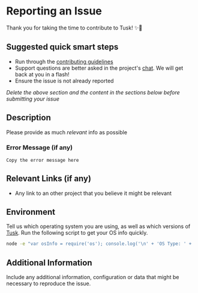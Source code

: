 # Reporting an Issue

Thank you for taking the time to contribute to Tusk! ✨🎉

## Suggested quick smart steps

- Run through the [contributing guidelines](https://github.com/champloohq/tusk/blob/master/contributing.md)
- Support questions are better asked in the project's [chat](https://gitter.im/tusk/Lobby). We will get back at you in a flash!
- Ensure the issue is not already reported

*Delete the above section and the content in the sections below before submitting your issue*

## Description

Please provide as much *relevant* info as possible

### Error Message (if any)

```
Copy the error message here
```

## Relevant Links (if any)

- Any link to an other project that you believe it might be relevant

## Environment

Tell us which operating system you are using, as well as which versions of [Tusk](https://github.com/champloohq/tusk/releases/latest).
Run the following script to get your OS info quickly.

```bash
node -e "var osInfo = require('os'); console.log('\n' + 'OS Type: ' + '\t' + osInfo.type() + '\n' + 'OS Platform:' + '\t' + osInfo.platform() + '\n' + 'OS Release: ' + '\t' + osInfo.release() + '\n');"
```

## Additional Information

Include any additional information, configuration or data that might be necessary to reproduce the issue.
